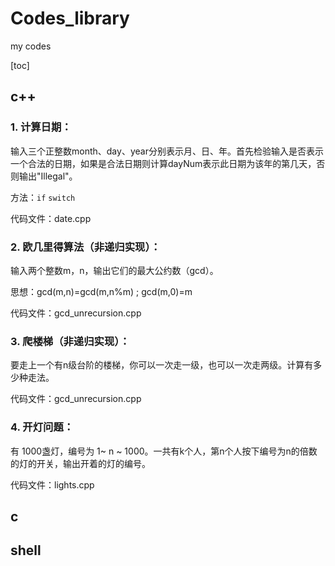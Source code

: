 # Codes_library
my codes

[toc]

## c++

### 1. 计算日期：

输入三个正整数month、day、year分别表示月、日、年。首先检验输入是否表示一个合法的日期，如果是合法日期则计算dayNum表示此日期为该年的第几天，否则输出"Illegal"。

方法：`if` `switch`

代码文件：date.cpp



### 2. 欧几里得算法（非递归实现）：

输入两个整数m，n，输出它们的最大公约数（gcd）。

思想：gcd(m,n)=gcd(m,n%m) ; gcd(m,0)=m

代码文件：gcd_unrecursion.cpp



### 3. 爬楼梯（非递归实现）：

要走上一个有n级台阶的楼梯，你可以一次走一级，也可以一次走两级。计算有多少种走法。

代码文件：gcd_unrecursion.cpp



### 4. 开灯问题：

有 1000盏灯，编号为 1~ n ~ 1000。一共有k个人，第n个人按下编号为n的倍数的灯的开关，输出开着的灯的编号。

代码文件：lights.cpp



## c



## shell 




